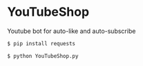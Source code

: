 # YouTubeShop
Youtube bot for auto-like and auto-subscribe
```bash
$ pip install requests
```
```bash
$ python YouTubeShop.py
```
